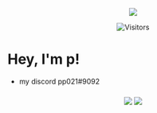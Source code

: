 <p align="center">
    <img src="https://discord.c99.nl/widget/theme-3/708198820995006475.png"/>
</p>
<p align="center">
	  <img alt="Visitors" src="https://komarev.com/ghpvc/?username=pp0236&style=flat&labelColor=black&logo=github&label=Profile+Views&color=0d8ce0"/>
</p>

# Hey, I'm p!
- my discord pp021#9092

<!---
### language that i can do (12/14/2021)
- java (1.7 year)
- c# (1 week)
- ~nodejs (8 month)~ unused
- ~python (2 month)~ no more
--->

###
<p align="center">

<!--- old
<img src="https://github-readme-stats.vercel.app/api?username=pp0236&&show_icons=true&title_color=df36d8&icon_color=bb2acf&text_color=05f0f7&bg_color=151515&hide_border=true">
<img src="https://github-readme-stats.vercel.app/api/top-langs/?username=pp0236&layout=compact&theme=bear&bg_color=151515&title_color=df36d8&icon_color=bb2acf&text_color=05f0f7&hide_border=true"/>
--->
<img src="https://github-widgetbox.vercel.app/api/profile?username=pp0236&data=followers,repositories,stars,commits">
<img src="https://github-widgetbox.vercel.app/api/skills?names=js,java,python,cs,cpp,c&includeNames=true">
</p>

<!---
pp0236/pp0236 is a ✨ special ✨ repository because its `README.md` (this file) appears on your GitHub profile.
You can click the Preview link to take a look at your changes.
--->
